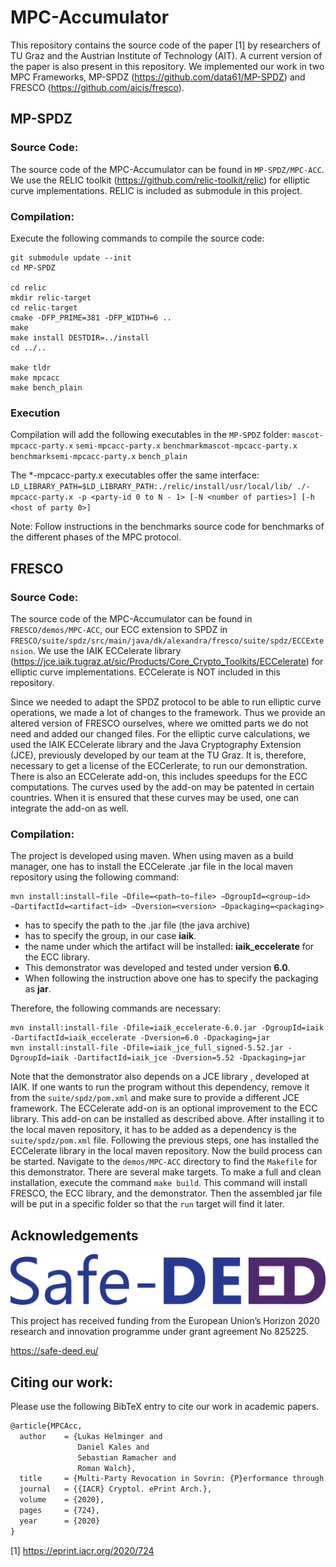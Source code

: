 # MPC-Accumulator

This repository contains the source code of the paper [1] by researchers of TU Graz and the Austrian Institute of Technology (AIT). A current version of the paper is also present in this repository. We implemented our work in two MPC Frameworks, MP-SPDZ (https://github.com/data61/MP-SPDZ) and FRESCO (https://github.com/aicis/fresco).

## MP-SPDZ

### Source Code:
The source code of the MPC-Accumulator can be found in `MP-SPDZ/MPC-ACC`. We use the RELIC toolkit (https://github.com/relic-toolkit/relic) for elliptic curve implementations. RELIC is included as submodule in this project.

### Compilation:
Execute the following commands to compile the source code:
```
git submodule update --init
cd MP-SPDZ

cd relic
mkdir relic-target
cd relic-target
cmake -DFP_PRIME=381 -DFP_WIDTH=6 ..
make
make install DESTDIR=../install
cd ../..

make tldr
make mpcacc
make bench_plain
```

### Execution
Compilation will add the following executables in the `MP-SPDZ` folder:
`mascot-mpcacc-party.x`
`semi-mpcacc-party.x`
`benchmarkmascot-mpcacc-party.x`
`benchmarksemi-mpcacc-party.x`
`bench_plain`

The *-mpcacc-party.x executables offer the same interface:
`LD_LIBRARY_PATH=$LD_LIBRARY_PATH:./relic/install/usr/local/lib/ ./-mpcacc-party.x -p <party-id 0 to N - 1> [-N <number of parties>] [-h <host of party 0>]`

Note: Follow instructions in the benchmarks source code for benchmarks of the different phases of the MPC protocol.

## FRESCO

### Source Code:
The source code of the MPC-Accumulator can be found in `FRESCO/demos/MPC-ACC`, our ECC extension to SPDZ in `FRESCO/suite/spdz/src/main/java/dk/alexandra/fresco/suite/spdz/ECCExtension`. We use the IAIK ECCelerate library (https://jce.iaik.tugraz.at/sic/Products/Core_Crypto_Toolkits/ECCelerate) for elliptic curve implementations. ECCelerate is NOT included in this repository.

Since we needed to adapt the SPDZ protocol to be able to run elliptic curve operations, we made a lot of changes to the framework. Thus we provide an altered version of FRESCO ourselves, where we omitted parts we do not need and added our changed files. For the elliptic curve calculations, we used the IAIK ECCelerate library and the Java Cryptography Extension (JCE), previously developed by our team at the TU Graz. It is, therefore, necessary to get a license of the ECCerlerate, to run our demonstration. There is also an ECCelerate add-on, this includes speedups for the ECC computations. The curves used by the add-on may be patented in certain countries. When it is ensured that these curves may be used, one can integrate the add-on as well.

### Compilation:
The project is developed using maven. When using maven as a build manager, one has to install the ECCelerate .jar file in the local maven repository using the following command:
```
mvn install:install−file −Dfile=<path−to−file> −DgroupId=<group−id> −DartifactId=<artifact−id> −Dversion=<version> −Dpackaging=<packaging>
```
* <path-to-file> has to specify the path to the .jar file (the java archive)
* <group-id> has to specify the group, in our case **iaik**.
* <artifact-id> the name under which the artifact will be installed: **iaik_eccelerate** for the ECC library.
* <version> This demonstrator was developed and tested under version **6.0**.
* <packaging> When following the instruction above one has to specify the packaging as **jar**.

Therefore, the following commands are necessary:
```
mvn install:install-file -Dfile=iaik_eccelerate-6.0.jar -DgroupId=iaik -DartifactId=iaik_eccelerate -Dversion=6.0 -Dpackaging=jar
mvn install:install-file -Dfile=iaik_jce_full_signed-5.52.jar -DgroupId=iaik -DartifactId=iaik_jce -Dversion=5.52 -Dpackaging=jar
```

Note that the demonstrator also depends on a JCE library , developed at IAIK. If one wants to
run the program without this dependency, remove it from the `suite/spdz/pom.xml` and make
sure to provide a different JCE framework. The ECCelerate add-on is an optional improvement
to the ECC library. This add-on can be installed as described above. After installing it to the
local maven repository, it has to be added as a dependency is the `suite/spdz/pom.xml` file.
Following the previous steps, one has installed the ECCelerate library in the local maven
repository. Now the build process can be started. Navigate to the `demos/MPC-ACC` directory
to find the `Makefile` for this demonstrator. There are several make targets. To make a full and
clean installation, execute the command `make build`. This command will install FRESCO, the
ECC library, and the demonstrator. Then the assembled jar file will be put in a specific folder
so that the `run` target will find it later.

## Acknowledgements

![Safe-DEED Logo](https://github.com/IAIK/MPC-Accumulator/blob/master/Safe-DEED_logo.png)

This project has received funding from the European Union’s Horizon 2020 research and innovation programme under grant agreement No 825225.

https://safe-deed.eu/

## Citing our work:
Please use the following BibTeX entry to cite our work in academic papers.

```tex
@article{MPCAcc,
  author    = {Lukas Helminger and
               Daniel Kales and
               Sebastian Ramacher and
               Roman Walch},
  title     = {Multi-Party Revocation in Sovrin: {P}erformance through Distributed Trust},
  journal   = {{IACR} Cryptol. ePrint Arch.},
  volume    = {2020},
  pages     = {724},
  year      = {2020}
}
```


[1] https://eprint.iacr.org/2020/724
